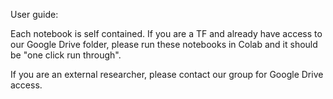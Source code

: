 User guide:

Each notebook is self contained. If you are a TF and already have access to our Google Drive folder, please run these notebooks in Colab and it should be "one click run through". 

If you are an external researcher, please contact our group for Google Drive access. 